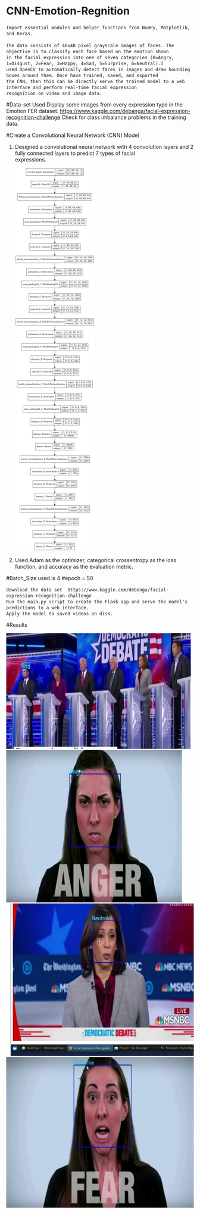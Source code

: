 # CNN-Emotion-Regnition
  
    Import essential modules and helper functions from NumPy, Matplotlib, and Keras.
    
    The data consists of 48x48 pixel grayscale images of faces. The objective is to classify each face based on the emotion shown     
    in the facial expression into one of seven categories (0=Angry, 1=Disgust, 2=Fear, 3=Happy, 4=Sad, 5=Surprise, 6=Neutral).I 
    used OpenCV to automatically detect faces in images and draw bounding boxes around them. Once have trained, saved, and exported
    the CNN, then this can be directly serve the trained model to a web interface and perform real-time facial expression 
    recognition on video and image data. 

#Data-set Used
    Display some images from every expression type in the Emotion FER dataset.
    https://www.kaggle.com/debanga/facial-expression-recognition-challenge
    Check for class imbalance problems in the training data.


#Create a Convolutional Neural Network (CNN) Model
  1. Designed a convolutional neural network with 4 convolution layers and 2 fully connected layers to predict 7 types of facial            
     expressions.
     
     ![alt text](https://github.com/jokker99/CNN-Emotion-Regnition/blob/master/model.png)

  2. Used Adam as the optimizer, categorical crossentropy as the loss function, and accuracy as the evaluation metric.

#Batch_Size used is 4
#epoch = 50
    
    download the data set  https://www.kaggle.com/debanga/facial-expression-recognition-challenge
    Run the main.py script to create the Flask app and serve the model's predictions to a web interface.
    Apply the model to saved videos on disk.


#Results

  ![alt text](https://github.com/jokker99/CNN-Emotion-Regnition/blob/master/results/IMG_20200606_035953.jpg)
  ![alt text](https://github.com/jokker99/CNN-Emotion-Regnition/blob/master/results/IMG_20200606_035925.jpg)
  ![alt text](https://github.com/jokker99/CNN-Emotion-Regnition/blob/master/results/IMG_20200606_040012.jpg)
  ![alt text](https://github.com/jokker99/CNN-Emotion-Regnition/blob/master/results/IMG_20200606_035831.jpg)
 
